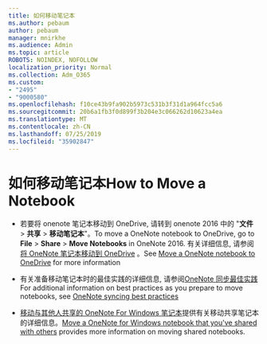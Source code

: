 ```yaml
---
title: 如何移动笔记本
ms.author: pebaum
author: pebaum
manager: mnirkhe
ms.audience: Admin
ms.topic: article
ROBOTS: NOINDEX, NOFOLLOW
localization_priority: Normal
ms.collection: Adm_O365
ms.custom:
- "2495"
- "9000580"
ms.openlocfilehash: f10ce43b9fa902b5973c531b3f31d1a964fcc5a6
ms.sourcegitcommit: 20b6a1fb3f0d899f3b204e3c066262d10623a4ea
ms.translationtype: MT
ms.contentlocale: zh-CN
ms.lasthandoff: 07/25/2019
ms.locfileid: "35902847"
---
```

# <a name="how-to-move-a-notebook"></a><span data-ttu-id="e541f-102">如何移动笔记本</span><span class="sxs-lookup"><span data-stu-id="e541f-102">How to Move a Notebook</span></span>

* <span data-ttu-id="e541f-103">若要将 onenote 笔记本移动到 OneDrive, 请转到 onenote 2016 中的 "**文件** > **共享** > **移动笔记本**"。</span><span class="sxs-lookup"><span data-stu-id="e541f-103">To move a OneNote notebook to OneDrive, go to **File** > **Share** > **Move Notebooks** in OneNote 2016.</span></span> <span data-ttu-id="e541f-104">有关详细信息, 请参阅[将 OneNote 笔记本移动到 OneDrive](https://support.office.com/article/Move-a-OneNote-notebook-to-OneDrive-0af0a141-0bdf-49ab-9e50-45dbcca44082) 。</span><span class="sxs-lookup"><span data-stu-id="e541f-104">See [Move a OneNote notebook to OneDrive](https://support.office.com/article/Move-a-OneNote-notebook-to-OneDrive-0af0a141-0bdf-49ab-9e50-45dbcca44082) for more information</span></span>

* <span data-ttu-id="e541f-105">有关准备移动笔记本时的最佳实践的详细信息, 请参阅[OneNote 同步最佳实践](https://support.microsoft.com/help/2819334/onenote-syncing-best-practices)</span><span class="sxs-lookup"><span data-stu-id="e541f-105">For additional information on best practices as you prepare to move notebooks, see [OneNote syncing best practices](https://support.microsoft.com/help/2819334/onenote-syncing-best-practices)</span></span>

* <span data-ttu-id="e541f-106">[移动与其他人共享的 OneNote For Windows 笔记本](https://support.office.com/article/Move-a-OneNote-for-Windows-notebook-that-you-ve-shared-with-others-56c7659e-1850-49a6-8874-e2db6b440cd4)提供有关移动共享笔记本的详细信息。</span><span class="sxs-lookup"><span data-stu-id="e541f-106">[Move a OneNote for Windows notebook that you've shared with others](https://support.office.com/article/Move-a-OneNote-for-Windows-notebook-that-you-ve-shared-with-others-56c7659e-1850-49a6-8874-e2db6b440cd4) provides more information on moving shared notebooks.</span></span>
